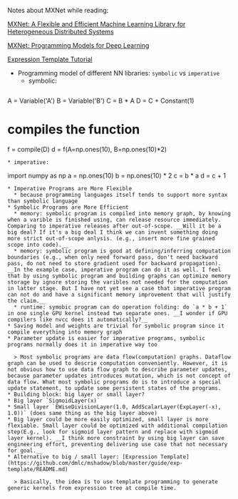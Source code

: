 Notes about MXNet while reading:

[MXNet: A Flexible and Efficient Machine Learning Library for Heterogeneous Distributed Systems](http://www.cs.cmu.edu/~muli/file/mxnet-learning-sys.pdf)

[MXNet: Programming Models for Deep Learning](http://mxnet.readthedocs.org/en/latest/program_model.html)

[Expression Template Tutorial](https://github.com/dmlc/mshadow/blob/master/guide/exp-template/README.md)

* Programming model of different NN libraries: `symbolic` vs `imperative`
  * symbolic:
  ```
A = Variable('A')
B = Variable('B')
C = B * A
D = C + Constant(1)
# compiles the function
f = compile(D)
d = f(A=np.ones(10), B=np.ones(10)*2)
  ```
  * imperative:
  ```
import numpy as np
a = np.ones(10)
b = np.ones(10) * 2
c = b * a
d = c + 1
  ```
  * Imperative Programs are More Flexible
    * because programming languages itself tends to support more syntax than symbolic language
  * Symbolic Programs are More Efficient
    * memory: symbolic program is compiled into memory graph, by knowing when a varible is finished using, can release resource immediately. Comparing to imperative releases after out-of-scope. __Will it be a big deal? If it's a big deal I think we can invent something doing more strict out-of-scope anlysis. (e.g., insert more fine grained scope into code).__
    * memory: symbolic program is good at defining/inferring computation boundaries (e.g., when only need forward pass, don't need backward pass, do not need to store gradient used for backward propagation). __In the example case, imperative program can do it as well. I feel that by using symbolic program and building graphs can optimize memory storage by ignore storing the varibles not needed for the computation in latter stage. But I have not yet see a case that imperative program can not do and have a significant memory improvement that will justify the claim.__
    * runtime: symobic program can do operation folding: do `a * b + 1` in one single GPU kernel instead two separate ones. __I wonder if GPU compilers like nvcc does it automatically?__
  * Saving model and weights are trivial for symbolic program since it compile everything into memory graph
  * Parameter update is easier for imperative programs, symbolic programs normally does it in imperative way too

    > Most symbolic programs are data flow(computation) graphs. Dataflow graph can be used to descrie computation conveniently. However, it is not obvious how to use data flow graph to describe parameter updates, because parameter updates introduces mutation, which is not concept of data flow. What most symbolic programs do is to introduce a special update statement, to update some persistent states of the programs.
* Building block: big layer or small layer?
  * Big layer `SigmoidLayer(x)`
  * Small layer `EWiseDivisionLayer(1.0, AddScalarLayer(ExpLayer(-x), 1.0))` (does same thing as the big layer above)
  * Big layer could be more easily optimized, small layer is more flexiable. Small layer could be optimized with additional compilation step(E.g., look for sigmoid layer pattern and replace with sigmoid layer kernel). __I think more constraint by using big layer can save engineering effort, preventing delivering use case that not necessary for goal.__
  * Alternative to big / small layer: [Expression Template](https://github.com/dmlc/mshadow/blob/master/guide/exp-template/README.md)
  
    > Basically, the idea is to use template programming to generate generic kernels from expression tree at compile time.
